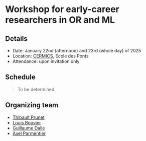 # Workshop for early-career researchers in OR and ML

## Details

- Date: January 22nd (afternoon) and 23rd (whole day) of 2025
- Location: [CERMICS](https://cermics-lab.enpc.fr/), École des Ponts
- Attendance: upon invitation only

## Schedule

> To be determined.

## Organizing team

- [Thibault Prunet](https://prunett.github.io/)
- [Louis Bouvier](https://louisbouvier.github.io/)
- [Guillaume Dalle](https://gdalle.github.io/)
- [Axel Parmentier](https://axelparmentier.github.io/)
